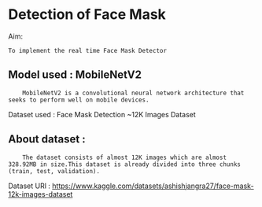 # Detection of Face Mask

Aim:

    To implement the real time Face Mask Detector
    
## Model used : MobileNetV2
        MobileNetV2 is a convolutional neural network architecture that seeks to perform well on mobile devices.
Dataset used : Face Mask Detection ~12K Images Dataset

 ## About dataset :
        The dataset consists of almost 12K images which are almost 328.92MB in size.This dataset is already divided into three chunks (train, test, validation).
Dataset URl : https://www.kaggle.com/datasets/ashishjangra27/face-mask-12k-images-dataset
